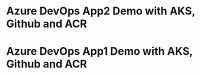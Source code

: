# Azure DevOps App2 Demo with AKS, Github and ACR
# Azure DevOps App1 Demo with AKS, Github and ACR

